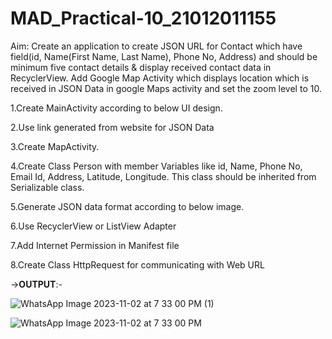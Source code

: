 # MAD_Practical-10_21012011155

Aim: Create an application to create JSON URL for Contact which have field(id, Name(First Name, Last Name), Phone No, Address) and should be minimum five contact details & display received contact data in RecyclerView. Add Google Map Activity which displays location which is received in JSON Data in google Maps activity and set the zoom level to 10.

1.Create MainActivity according to below UI design.

2.Use link generated from website for JSON Data

3.Create MapActivity.

4.Create Class Person with member Variables like id, Name, Phone No, Email Id, Address, Latitude, Longitude. This class should be inherited from Serializable class.

5.Generate JSON data format according to below image.

6.Use RecyclerView or ListView Adapter

7.Add Internet Permission in Manifest file

8.Create Class HttpRequest for communicating with Web URL

->**OUTPUT**:-

![WhatsApp Image 2023-11-02 at 7 33 00 PM (1)](https://github.com/Parth1820/MAD_Practical-10_21012011155/assets/139493808/8fc5264a-76c1-41eb-bda7-55573c2fba6f)

![WhatsApp Image 2023-11-02 at 7 33 00 PM](https://github.com/Parth1820/MAD_Practical-10_21012011155/assets/139493808/fd31c1cb-49b9-4be4-a110-1050d4f4b8e6)


